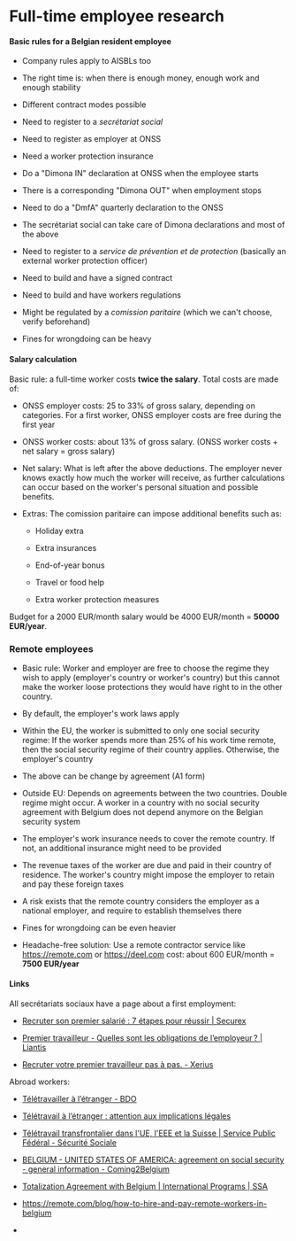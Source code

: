 # Full-time employee research

#### Basic rules for a Belgian resident employee

* Company rules apply to AISBLs too

* The right time is: when there is enough money, enough work and enough stability

* Different contract modes possible

* Need to register to a *secrétariat social*

* Need to register as employer at ONSS

* Need a worker protection insurance

* Do a "Dimona IN" declaration at ONSS when the employee starts

* There is a corresponding "Dimona OUT" when employment stops

* Need to do a "DmfA" quarterly declaration to the ONSS

* The secrétariat social can take care of Dimona declarations and most of the above

* Need to register to a *service de prévention et de protection* (basically an external worker protection officer)

* Need to build and have a signed contract

* Need to build and have workers regulations

* Might be regulated by a *comission paritaire* (which we can't choose, verify beforehand)

* Fines for wrongdoing can be heavy

#### Salary calculation

Basic rule: a full-time worker costs **twice the salary**. Total costs are made of:

* ONSS employer costs: 25 to 33% of gross salary, depending on categories. For a first worker, ONSS employer costs are free during the first year

* ONSS worker costs: about 13% of gross salary. (ONSS worker costs + net salary = gross salary)

* Net salary: What is left after the above deductions. The employer never knows exactly how much the worker will receive, as further calculations can occur based on the worker's personal situation and possible benefits.

* Extras: The comission paritaire can impose additional benefits such as:
  
  * Holiday extra
  
  * Extra insurances
  
  * End-of-year bonus
  
  * Travel or food help
  
  * Extra worker protection measures

Budget for a 2000 EUR/month salary would be 4000 EUR/month = **50000 EUR/year**. 

### Remote employees

* Basic rule: Worker and employer are free to choose the regime they wish to apply (employer's country or worker's country) but this cannot make the worker loose protections they would have right to in the other country.

* By default, the employer's work laws apply

* Within the EU, the worker is submitted to only one social security regime: If the worker spends more than 25% of his work time remote, then the social security regime of their country applies. Otherwise, the employer's country

* The above can be change by agreement (A1 form)

* Outside EU: Depends on agreements between the two countries. Double regime might occur. A worker in a country with no social security agreement with Belgium does not depend anymore on the Belgian security system

* The employer's work insurance needs to cover the remote country. If not, an additional insurance might need to be provided

* The revenue taxes of the worker are due and paid in their country of residence. The worker's country might impose the employer to retain and pay these foreign taxes

* A risk exists that the remote country considers the employer as a national employer, and require to establish themselves there

* Fines for wrongdoing can be even heavier

* Headache-free solution: Use a remote contractor service like https://remote.com or https://deel.com cost: about 600 EUR/month = **7500 EUR/year**

#### Links

All secrétariats sociaux have a page about a first employment:

* [Recruter son premier salari&#xE9; : 7 &#xE9;tapes pour r&#xE9;ussir | Securex](https://www.securex.be/fr/premier-engagement/devenir-employeur)

* [Premier travailleur - Quelles sont les obligations de l’employeur ? | Liantis](https://www.liantis.be/fr/politique-du-personnel/engager-du-personnel/obligations-premiere-embauche)

* [Recruter votre premier travailleur pas &#224; pas. - Xerius](https://www.xerius.be/fr-be/independants/modifier/premier-travailleur)

Abroad workers:

* [Télétravailler à l’étranger - BDO](https://landing.bdo.be/fr/to-the-point/teletravailler-a-letranger/)

* [Télétravail à l’étranger : attention aux implications légales](https://www.beci.be/en/blog/hr-social-33/teletravail-a-l-etranger-attention-aux-implications-legales-1484)

* [Télétravail transfrontalier dans l'UE, l'EEE et la Suisse | Service Public Fédéral - Sécurité Sociale](https://socialsecurity.belgium.be/fr/activites-internationales/teletravail-transfrontalier-dans-lue-leee-et-la-suisse)

* [BELGIUM - UNITED STATES OF AMERICA: agreement on social security - general information - Coming2Belgium](https://www.socialsecurity.be/CMS/en/coming_to_belgium/convention/FODSZ_Convention_-USA)

* [Totalization Agreement with Belgium | International Programs | SSA](https://www.ssa.gov/international/Agreement_Pamphlets/belgium.html)

* https://remote.com/blog/how-to-hire-and-pay-remote-workers-in-belgium

* 
